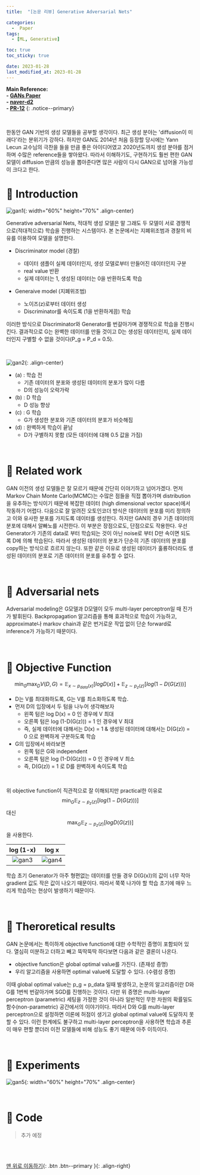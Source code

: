 ```yaml
---
title:  "[논문 리뷰] Generative Adversarial Nets" 

categories:
  -  Paper
tags:
  - [ML, Generative]

toc: true
toc_sticky: true

date: 2023-01-28
last_modified_at: 2023-01-28
---
```


**Main Reference: <br>- [GANs Paper](https://github.com/inhopp/inhopp/files/10526664/GAN.pdf) <br>- [naver-d2](https://www.youtube.com/watch?v=odpjk7_tGY0) <br>- [PR-12](https://www.youtube.com/watch?v=kLDuxRtxGD8)**
{: .notice--primary}


<br>

한동안 GAN 기반의 생성 모델들을 공부할 생각이다. 최근 생성 분야는 'diffusion이 미래다'라는 분위기가 강하다. 하지만 GAN도 2014년 처음 등장할 당시에는 Yann Lecun 교수님의 극찬을 들을 만큼 좋은 아이디어였고 2020년도까지 생성 분야를 점거하며 수많은 reference들을 쌓아왔다. 
따라서 이해하기도, 구현하기도 훨씬 편한 GAN 모델이 diffusion 만큼의 성능을 뽑아준다면 많은 사람이 다시 GAN으로 넘어올 가능성이 크다고 한다.


# 🚀 Introduction

![gan1](https://user-images.githubusercontent.com/96368476/215265355-01c48a70-84b7-4bb6-9a77-600d1a8b8f51.png){: width="60%" height="70%" .align-center}

Generative adversarial Nets, 적대적 생성 모델은 말 그래도 두 모델이 서로 경쟁적으로(적대적으로) 학습을 진행하는 시스템이다. 본 논문에서는 지폐위조범과 경찰의 비유를 이용하여 모델을 설명한다.

- Discriminator model (경찰)
  - 데이터 샘플이 실제 데이터인지, 생성 모델로부터 만들어진 데이터인지 구분
  - real value 반환
  - 실제 데이터는 1, 생성된 데이터는 0을 반환하도록 학습

- Generaive model (지폐위조범)
  - 노이즈(z)로부터 데이터 생성
  - Discriminator를 속이도록 (1을 반환하게끔) 학습

이러한 방식으로 Discriminator와 Generator를 번갈아가며 경쟁적으로 학습을 진행시킨다. 결과적으로 G는 완벽한 데이터를 만들 것이고 D는 생성된 데이터인지, 실제 데이터인지 구별할 수 없을 것이다(P_g = P_d = 0.5).


<br>

![gan2](https://user-images.githubusercontent.com/96368476/215265357-37c669ee-f359-424e-bb3c-d0fd068723ca.png){: .align-center}

- (a) : 학습 전
  - 기존 데이터의 분포와 생성된 데이터의 분포가 많이 다름
  - D의 성능이 오락가락
- (b) : D 학습
  - D 성능 향상
- (c) : G 학습 
  - G가 생성한 분포와 기존 데이터의 분포가 비슷해짐
- (d) : 완벽하게 학습이 끝남
  - D가 구별하지 못함 (모든 데이터에 대해 0.5 값을 가짐)


<br>

# 🚀 Related work

GAN 이전의 생성 모델들은 잘 모르기 때문에 간단히 이야기하고 넘어가겠다. 먼저 Markov Chain Monte Carlo(MCMC)는 수많은 점들을 직접 뽑아가며 distribution을 유추하는 방식이기 때문에 복잡한 데이터 (high dimensional vector space)에서 작동하기 어렵다. 다음으로 잘 알려진 오토인코더 방식은 데이터의 분포를 미리 정의하고 이와 유사한 분포를 가지도록 데이터를 생성한다. 하지만 GAN의 경우 기존 데이터의 분포에 대해서 알빠노를 시전한다. 이 부분은 장점으로도, 단점으로도 작용한다. 우선 Generator가 기존의 data로 부터 학습되는 것이 아닌 noise로 부터 D만 속이면 되도록 D에 의해 학습된다. 따라서 생성된 데이터의 분포가 단순히 기존 데이터의 분포를 copy하는 방식으로 흐르지 않는다. 또한 같은 이유로 생성된 데이터가 훌륭하더라도 생성된 데이터의 분포로 기존 데이터의 분포를 유추할 수 없다.


<br>


# 🚀 Adversarial nets

Adversarial modeling은 G모델과 D모델이 모두 multi-layer perceptron일 때 진가가 발휘된다. Backpropagation 알고리즘을 통해 효과적으로 학습이 가능하고, approximate나 markov chain과 같은 번거로운 작업 없이 단순 forward로 inference가 가능하기 때문이다.



<br>


# 🚀 Objective Function

$$ \min_{G} \max_{D} V(D, G) = \mathbb{E}_{x \sim p_{data}(x)}[log D(x)] + \mathbb{E}_{z \sim p_{z}(z)}[log (1-D(G(z)))] $$

- D는 V를 최대화하도록, G는 V를 최소화하도록 학습.
- 먼저 D의 입장에서 두 텀을 나누어 생각해보자
  - 왼쪽 텀은 log D(x) = 0 인 경우에 V 최대
  - 오른쪽 텀은 log (1-D(G(z))) = 1 인 경우에 V 최대
  - 즉, 실제 데이터에 대해서는 D(x) = 1 & 생성된 데이터에 대해서는 D(G(z)) = 0 으로 완벽하게 구분하도록 학습
- G의 입장에서 바라보면
  - 왼쪽 텀은 G와 independent
  - 오른쪽 텀은 log (1-D(G(z))) = 0 인 경우에 V 최소
  - 즉, D(G(z)) = 1 로 D를 완벽하게 속이도록 학습

<br>

위 objective function이 직관적으로 잘 이해되지만 practical한 이유로 
$$ \min_{G}\mathbb{E}_{z \sim p_{z}(z)}[log (1-D(G(z)))] $$
대신
$$ \max_{G}\mathbb{E}_{z \sim p_{z}(z)}[log D(G(z))] $$
을 사용한다.

| log (1-x) | log x |
|:-:|:-:|
| ![gan3](https://user-images.githubusercontent.com/96368476/215265358-4c726653-9331-411c-80c3-1ceed7446f51.png) | ![gan4](https://user-images.githubusercontent.com/96368476/215265360-1a6f539a-2396-4dc0-8a8c-fba1a5b6392c.png) |

학습 초기 Generator가 아주 형편없는 데이터를 만들 경우 D(G(x))의 값이 너무 작아 gradient 값도 작은 값이 나오기 때문이다. 따라서 쭉쭉 나가야 할 학습 초기에 매우 느리게 학습하는 현상이 발생하기 때문이다.


<br>

# 🚀 Theroretical results

GAN 논문에서는 특이하게 objective function에 대한 수학적인 증명이 포함되어 있다. 열심히 미분하고 더하고 빼고 뚝딱뚝딱 하다보면 다음과 같은 결론이 나온다.

- objective function은 global optimal value를 가진다. (존재성 증명)
- 우리 알고리즘을 사용하면 optimal value에 도달할 수 있다. (수렴성 증명)

이때 global optimal value는 p_g = p_data 일때 발생하고, 논문의 알고리즘이란 D와 G를 1번씩 번갈아가며 SGD를 진행하는 것이다. 다만 위 증명은 multi-layer perceptron (parametric) 세팅을 가정한 것이 아니라 일반적인 무한 차원의 확률밀도함수(non-parametric) 공간에서의 이야기이다. 따라서 D와 G를 multi-layer perceptron으로 설정하면 이론에 허점이 생기고 global optimal value에 도달하지 못할 수 있다. 이런 한계에도 불구하고 multi-layer perceptron을 사용하면 학습과 추론이 매우 편할 뿐더러 이전 모델들에 비해 성능도 좋기 때문에 아주 이득이다.


<br>


# 🚀 Experiments

![gan5](https://user-images.githubusercontent.com/96368476/215265362-0f086eaa-e01e-488c-9729-ee381cba8f37.png){: width="60%" height="70%" .align-center}


<br>

# 🚀 Code

> 추가 예정






<br>
<br>



[맨 위로 이동하기](#){: .btn .btn--primary }{: .align-right}